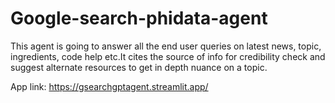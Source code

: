 # Google-search-phidata-agent
This agent is going to answer all the end user queries on latest news, topic, ingredients, code help etc.It cites the source of info for credibility check and suggest alternate resources to get in depth nuance on a topic.

App link:
https://gsearchgptagent.streamlit.app/
